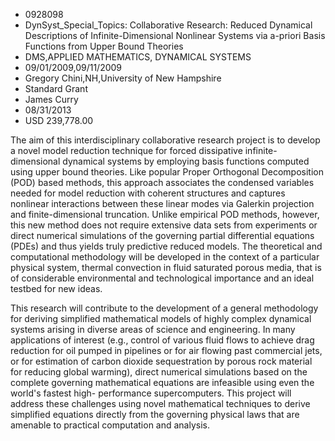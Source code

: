 
* 0928098
* DynSyst_Special_Topics: Collaborative Research: Reduced Dynamical Descriptions of Infinite-Dimensional Nonlinear Systems via a-priori Basis Functions from Upper Bound Theories
* DMS,APPLIED MATHEMATICS, DYNAMICAL SYSTEMS
* 09/01/2009,09/11/2009
* Gregory Chini,NH,University of New Hampshire
* Standard Grant
* James Curry
* 08/31/2013
* USD 239,778.00

The aim of this interdisciplinary collaborative research project is to develop a
novel model reduction technique for forced dissipative infinite-dimensional
dynamical systems by employing basis functions computed using upper bound
theories. Like popular Proper Orthogonal Decomposition (POD) based methods, this
approach associates the condensed variables needed for model reduction with
coherent structures and captures nonlinear interactions between these linear
modes via Galerkin projection and finite-dimensional truncation. Unlike
empirical POD methods, however, this new method does not require extensive data
sets from experiments or direct numerical simulations of the governing partial
differential equations (PDEs) and thus yields truly predictive reduced models.
The theoretical and computational methodology will be developed in the context
of a particular physical system, thermal convection in fluid saturated porous
media, that is of considerable environmental and technological importance and an
ideal testbed for new ideas.

This research will contribute to the development of a general methodology for
deriving simplified mathematical models of highly complex dynamical systems
arising in diverse areas of science and engineering. In many applications of
interest (e.g., control of various fluid flows to achieve drag reduction for oil
pumped in pipelines or for air flowing past commercial jets, or for estimation
of carbon dioxide sequestration by porous rock material for reducing global
warming), direct numerical simulations based on the complete governing
mathematical equations are infeasible using even the world's fastest high-
performance supercomputers. This project will address these challenges using
novel mathematical techniques to derive simplified equations directly from the
governing physical laws that are amenable to practical computation and analysis.
